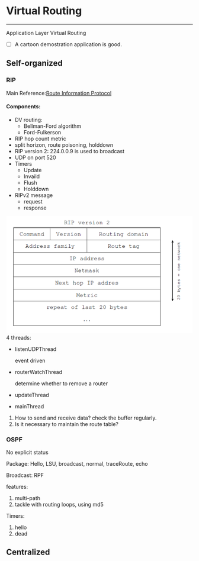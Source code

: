 # Virtual Routing
------
Application Layer Virtual Routing

- [ ] A cartoon demostration application is good.

## Self-organized 
### RIP
Main Reference:[Route Information Protocol](https://en.wikipedia.org/wiki/Routing_Information_Protocol#RIPng)
#### Components:
+ DV routing:
    * Bellman-Ford algorithm
    * Ford-Fulkerson
+ RIP hop count metric
+ split horizon, route poisoning, holddown
+ RIP version 2: 224.0.0.9 is used to broadcast
+ UDP on port 520
+ Timers
    * Update
    * Invaild
    * Flush
    * Holddown
+ RIPv2 message
    * request
    * response

![RIPv2 message](https://github.com/Leo-xh/Virtual-Routing/blob/master/imgs/RIPv2-message.PNG)
4 threads:

+ listenUDPThread

    event driven

+ routerWatchThread

    determine whether to remove a router

+ updateThread
+ mainThread

1. How to send and receive data?
    check the buffer regularly.
2. Is it necessary to maintain the route table?

### OSPF
No explicit status

Package: Hello, LSU, broadcast, normal, traceRoute, echo

Broadcast: RPF

features:
1. multi-path
2. tackle with routing loops, using md5

Timers:
1. hello
2. dead

## Centralized